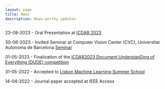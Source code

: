 ```yaml
---
layout: page
title: News
description: News-worthy updates
---
```


23-08-2023 - Oral Presentation at [ICDAR 2023](https://icdar2023.org/program/competitions/)

30-06-2023 - Invited Seminar at Computer Vision Center (CVC), Universitat Autònoma de Barcelona [Seminar](https://www.cvc.uab.es/blog/2023/06/30/jordy-van-landeghem-cvc-seminar/)

01-05-2023 - Finalization of the [ICDAR2023 Document UnderstanDing of Everything (DUDE) competition](https://rrc.cvc.uab.es/?ch=23&com=introduction)

31-05-2022 - Accepted to [Lisbon Machine Learning Summer School](http://lxmls.it.pt/2022/#about)

14-04-2022 - Journal paper accepted at IEEE Access

